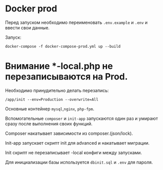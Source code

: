 # Docker prod

Перед запуском необходимо переименовать ```.env.example``` и ```.env``` и ввести свои данные.

Запуск:

```docker-compose -f docker-compose-prod.yml up --build```

# Внимание *-local.php не перезаписываются на Prod.

Необходимо принудительно делать перезапись:

```/app/init --env=Production --overwrite=All```

Основные контейнер ```mysql```,```nginx```, ```php-fpm```.

Вспомогательные ```composer``` и ```init-app``` запускаются один раз и умирают сразу после выполнения своих функций.

Composer накатывает зависимости из composer.(json/lock).

Init-app запускает скрипт init для advanced и накатывает миграции.

Init скрипт не перезаписывает -local конфиги между запусками.

Для инициализации базы используется ```dbinit.sql``` и ```.env``` для пароля.
